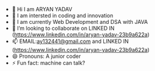 - 👋 Hi I am ARYAN YADAV
- 👀 I am intersted in coding and innovation
- 🌱 I am currently Web Development and DSA with JAVA
- 💞️ I’m looking to collaborate on LINKED IN (https://www.linkedin.com/in/aryan-yadav-23b9a622a)
- 📫 EMAIL:ay132441@gmail.com and  LINKED IN (https://www.linkedin.com/in/aryan-yadav-23b9a622a)
- 😄 Pronouns: A junior coder
- ⚡ Fun fact: machine can talk?

<!---
aryanydv07/aryanydv07 is a ✨ special ✨ repository because its `README.md` (this file) appears on your GitHub profile.
You can click the Preview link to take a look at your changes.
--->
